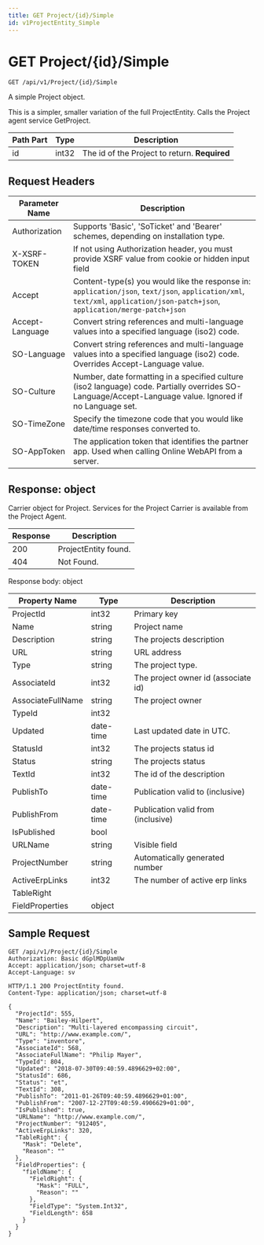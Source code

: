 ```yaml
---
title: GET Project/{id}/Simple
id: v1ProjectEntity_Simple
---
```


# GET Project/{id}/Simple

```http
GET /api/v1/Project/{id}/Simple
```

A simple Project object.

This is a simpler, smaller variation of the full ProjectEntity. Calls the Project agent service GetProject.




| Path Part | Type | Description |
|-----------|------|-------------|
| id | int32 | The id of the Project to return. **Required** |



## Request Headers

| Parameter Name | Description |
|----------------|-------------|
| Authorization  | Supports 'Basic', 'SoTicket' and 'Bearer' schemes, depending on installation type. |
| X-XSRF-TOKEN   | If not using Authorization header, you must provide XSRF value from cookie or hidden input field |
| Accept         | Content-type(s) you would like the response in: `application/json`, `text/json`, `application/xml`, `text/xml`, `application/json-patch+json`, `application/merge-patch+json` |
| Accept-Language | Convert string references and multi-language values into a specified language (iso2) code. |
| SO-Language | Convert string references and multi-language values into a specified language (iso2) code. Overrides Accept-Language value. |
| SO-Culture | Number, date formatting in a specified culture (iso2 language) code. Partially overrides SO-Language/Accept-Language value. Ignored if no Language set. |
| SO-TimeZone | Specify the timezone code that you would like date/time responses converted to. |
| SO-AppToken | The application token that identifies the partner app. Used when calling Online WebAPI from a server. |


## Response: object

Carrier object for Project.
Services for the Project Carrier is available from the <see cref="T:SuperOffice.CRM.Services.IProjectAgent">Project Agent</see>.

| Response | Description |
|----------------|-------------|
| 200 | ProjectEntity found. |
| 404 | Not Found. |

Response body: object

| Property Name | Type |  Description |
|----------------|------|--------------|
| ProjectId | int32 | Primary key |
| Name | string | Project name |
| Description | string | The projects description |
| URL | string | URL address |
| Type | string | The project type. |
| AssociateId | int32 | The project owner id (associate id) |
| AssociateFullName | string | The project owner |
| TypeId | int32 |  |
| Updated | date-time | Last updated date  in UTC. |
| StatusId | int32 | The projects status id |
| Status | string | The projects status |
| TextId | int32 | The id of the description |
| PublishTo | date-time | Publication valid to (inclusive) |
| PublishFrom | date-time | Publication valid from (inclusive) |
| IsPublished | bool |  |
| URLName | string | Visible field |
| ProjectNumber | string | Automatically generated number |
| ActiveErpLinks | int32 | The number of active erp links |
| TableRight |  |  |
| FieldProperties | object |  |

## Sample Request

```http!
GET /api/v1/Project/{id}/Simple
Authorization: Basic dGplMDpUamUw
Accept: application/json; charset=utf-8
Accept-Language: sv
```

```http_
HTTP/1.1 200 ProjectEntity found.
Content-Type: application/json; charset=utf-8

{
  "ProjectId": 555,
  "Name": "Bailey-Hilpert",
  "Description": "Multi-layered encompassing circuit",
  "URL": "http://www.example.com/",
  "Type": "inventore",
  "AssociateId": 568,
  "AssociateFullName": "Philip Mayer",
  "TypeId": 804,
  "Updated": "2018-07-30T09:40:59.4896629+02:00",
  "StatusId": 686,
  "Status": "et",
  "TextId": 308,
  "PublishTo": "2011-01-26T09:40:59.4896629+01:00",
  "PublishFrom": "2007-12-27T09:40:59.4906629+01:00",
  "IsPublished": true,
  "URLName": "http://www.example.com/",
  "ProjectNumber": "912405",
  "ActiveErpLinks": 320,
  "TableRight": {
    "Mask": "Delete",
    "Reason": ""
  },
  "FieldProperties": {
    "fieldName": {
      "FieldRight": {
        "Mask": "FULL",
        "Reason": ""
      },
      "FieldType": "System.Int32",
      "FieldLength": 658
    }
  }
}
```